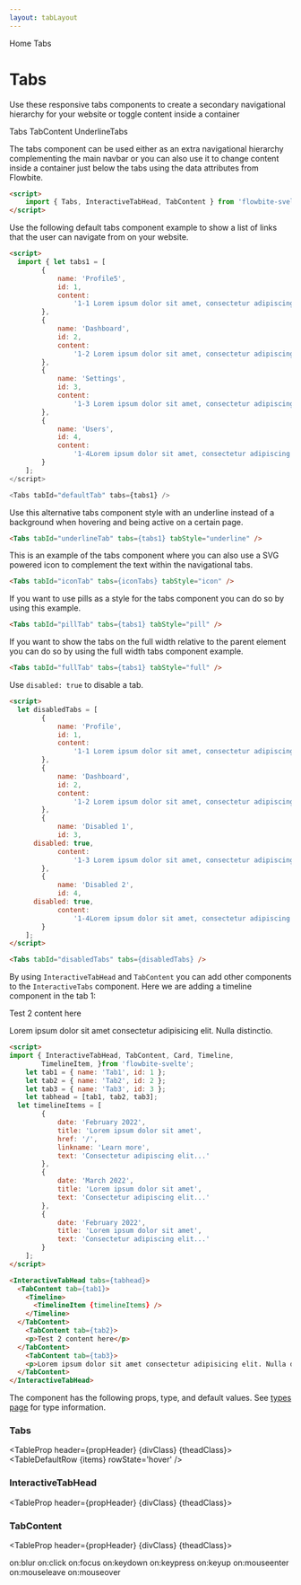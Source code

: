 ```yaml
---
layout: tabLayout
---
```


<script>
  import { Htwo, ExampleDiv, GitHubSource, CompoDescription, TableProp, TableDefaultRow} from '../utils'
  import { Tabs, InteractiveTabHead, TabContent, Timeline, TimelineItem, Breadcrumb, BreadcrumbItem, Badge } from '$lib'
  import { Home, UserCircle, ViewGrid, Adjustments, ClipboardList } from 'svelte-heros';
  
  import componentProps from '../props/Tabs.json'
	import componentProps2 from '../props/InteractiveTabHead.json'
  import componentProps3 from '../props/TabContent.json'
  // Props table
  let items = componentProps.props
	let items2 = componentProps2.props
	let items3 = componentProps3.props
	let propHeader = ['Name', 'Type', 'Default']
	
	let divClass='w-full relative overflow-x-auto shadow-md sm:rounded-lg py-4'
let theadClass ='text-xs text-gray-700 uppercase bg-gray-50 dark:bg-gray-700 dark:text-white'

	let iconTabs = [
		{
			id: 1,
			name: 'Profile',
			active: true,
			icon: UserCircle,
			iconSize: 18,
			content:
				'1-1 Lorem ipsum dolor sit amet, consectetur adipiscing elit, sed do eiusmod tempor incididunt ut labore et dolore magna aliqua.'
		},
		{
			id: 2,
			name: 'Dashboard',
			icon: ViewGrid,
			iconSize: 18,
			content:
				'1-2 Lorem ipsum dolor sit amet, consectetur adipiscing elit, sed do eiusmod tempor incididunt ut labore et dolore magna aliqua.'
		},
		{
			id: 3,
			name: 'Settings',
			icon: Adjustments,
			iconSize: 18,
			content:
				'1-3 Lorem ipsum dolor sit amet, consectetur adipiscing elit, sed do eiusmod tempor incididunt ut labore et dolore magna aliqua.'
		},
		{
			id: 4,
			name: 'Contacts',
			icon: ClipboardList,
			iconSize: 18,
			content:
				'1-4 Lorem ipsum dolor sit amet, consectetur adipiscing elit, sed do eiusmod tempor incididunt ut labore et dolore magna aliqua.'
		}
	];

	let tabs1 = [
		{
			name: 'Profile',
			id: 1,
			content:
				'1-1 Lorem ipsum dolor sit amet, consectetur adipiscing elit, sed do eiusmod tempor incididunt ut labore et dolore magna aliqua. '
		},
		{
			name: 'Dashboard',
			id: 2,
			content:
				'1-2 Lorem ipsum dolor sit amet, consectetur adipiscing elit, sed do eiusmod tempor incididunt ut labore et dolore magna aliqua. '
		},
		{
			name: 'Settings',
			id: 3,
			content:
				'1-3 Lorem ipsum dolor sit amet, consectetur adipiscing elit, sed do eiusmod tempor incididunt ut labore et dolore magna aliqua. '
		},
		{
			name: 'Users',
			id: 4,
			content:
				'1-4Lorem ipsum dolor sit amet, consectetur adipiscing elit, sed do eiusmod tempor incididunt ut labore et dolore magna aliqua. '
		}
	];

  let disabledTabs = [
		{
			name: 'Profile',
			id: 1,
			content:
				'1-1 Lorem ipsum dolor sit amet, consectetur adipiscing elit, sed do eiusmod tempor incididunt ut labore et dolore magna aliqua. '
		},
		{
			name: 'Dashboard',
			id: 2,
			content:
				'1-2 Lorem ipsum dolor sit amet, consectetur adipiscing elit, sed do eiusmod tempor incididunt ut labore et dolore magna aliqua. '
		},
		{
			name: 'Disabled 1',
			id: 3,
      disabled: true,
			content:
				'1-3 Lorem ipsum dolor sit amet, consectetur adipiscing elit, sed do eiusmod tempor incididunt ut labore et dolore magna aliqua. '
		},
		{
			name: 'Disabled 2',
			id: 4,
      disabled: true,
			content:
				'1-4Lorem ipsum dolor sit amet, consectetur adipiscing elit, sed do eiusmod tempor incididunt ut labore et dolore magna aliqua. '
		}
	];

	let tab1 = { name: 'Tab1', id: 1 };
	let tab2 = { name: 'Tab2', id: 2 };
	let tab3 = { name: 'Tab3', id: 3 };
	let tabhead = [tab1, tab2, tab3];
	let timelineItems = [
		{
			date: 'February 2022',
			title: 'Lorem ipsum dolor sit amet',
			href: '/',
			linkname: 'Learn more',
			text: 'Consectetur adipiscing elit...'
		},
		{
			date: 'March 2022',
			title: 'Lorem ipsum dolor sit amet',
			text: 'Consectetur adipiscing elit...'
		},
		{
			date: 'February 2022',
			title: 'Lorem ipsum dolor sit amet',
			text: 'Consectetur adipiscing elit...'
		}
	];
  
</script>

<Breadcrumb>
  <BreadcrumbItem href="/" icon={Home} variation="solid">Home</BreadcrumbItem>
  <BreadcrumbItem>Tabs</BreadcrumbItem>
</Breadcrumb>

<h1 class="text-3xl w-full dark:text-white pt-8 pb-4">Tabs</h1>

<CompoDescription>Use these responsive tabs components to create a secondary navigational hierarchy for your website or toggle content inside a container</CompoDescription>

<ExampleDiv>
<GitHubSource href="tabs/DefaultTabs.svelte">Tabs</GitHubSource>
<GitHubSource href="tabs/TabContent.svelte">TabContent</GitHubSource>
<GitHubSource href="tabs/UnderlineTabs.svelte">UnderlineTabs</GitHubSource>
</ExampleDiv>

The tabs component can be used either as an extra navigational hierarchy complementing the main navbar or you can also use it to change content inside a container just below the tabs using the data attributes from Flowbite.

<Htwo label="Setup" />

```html
<script>
	import { Tabs, InteractiveTabHead, TabContent } from 'flowbite-svelte';
</script>
```

<Htwo label="Default tabs" />

Use the following default tabs component example to show a list of links that the user can navigate from on your website.

<ExampleDiv>
	<Tabs tabId="defaultTab" tabs={tabs1} />
</ExampleDiv>


```html
<script>
  import { let tabs1 = [
		{
			name: 'Profile5',
			id: 1,
			content:
				'1-1 Lorem ipsum dolor sit amet, consectetur adipiscing elit, sed do eiusmod tempor incididunt ut labore et dolore magna aliqua. '
		},
		{
			name: 'Dashboard',
			id: 2,
			content:
				'1-2 Lorem ipsum dolor sit amet, consectetur adipiscing elit, sed do eiusmod tempor incididunt ut labore et dolore magna aliqua. '
		},
		{
			name: 'Settings',
			id: 3,
			content:
				'1-3 Lorem ipsum dolor sit amet, consectetur adipiscing elit, sed do eiusmod tempor incididunt ut labore et dolore magna aliqua. '
		},
		{
			name: 'Users',
			id: 4,
			content:
				'1-4Lorem ipsum dolor sit amet, consectetur adipiscing elit, sed do eiusmod tempor incididunt ut labore et dolore magna aliqua. '
		}
	];
</script>

<Tabs tabId="defaultTab" tabs={tabs1} />
```

<Htwo label="Tabs with underline" />

Use this alternative tabs component style with an underline instead of a background when hovering and being active on a certain page.

<ExampleDiv>
	<Tabs tabId="underlineTab" tabs={tabs1} tabStyle="underline" />
</ExampleDiv>

```html
<Tabs tabId="underlineTab" tabs={tabs1} tabStyle="underline" />
```

<Htwo label="Tabs with icons" />

This is an example of the tabs component where you can also use a SVG powered icon to complement the text within the navigational tabs.

<ExampleDiv>
	<Tabs tabId="iconTab" tabs={iconTabs} tabStyle="icon" />
</ExampleDiv>

```html
<Tabs tabId="iconTab" tabs={iconTabs} tabStyle="icon" />
```

<Htwo label="Pills tabs" />

If you want to use pills as a style for the tabs component you can do so by using this example.

<ExampleDiv>
	<Tabs tabId="pillTab" tabs={tabs1} tabStyle="pill" />
</ExampleDiv>

```html
<Tabs tabId="pillTab" tabs={tabs1} tabStyle="pill" />
```

<Htwo label="Full width tabs" />

If you want to show the tabs on the full width relative to the parent element you can do so by using the full width tabs component example.

<ExampleDiv>
	<Tabs tabId="fullTab" tabs={tabs1} tabStyle="full" />
</ExampleDiv>

```html
<Tabs tabId="fullTab" tabs={tabs1} tabStyle="full" />
```

<Htwo label="Disabled tabs" />

Use `disabled: true` to disable a tab.

<ExampleDiv>
	<Tabs tabId="disabledTabs" tabs={disabledTabs} />
</ExampleDiv>

```html
<script>
  let disabledTabs = [
		{
			name: 'Profile',
			id: 1,
			content:
				'1-1 Lorem ipsum dolor sit amet, consectetur adipiscing elit, sed do eiusmod tempor incididunt ut labore et dolore magna aliqua. '
		},
		{
			name: 'Dashboard',
			id: 2,
			content:
				'1-2 Lorem ipsum dolor sit amet, consectetur adipiscing elit, sed do eiusmod tempor incididunt ut labore et dolore magna aliqua. '
		},
		{
			name: 'Disabled 1',
			id: 3,
      disabled: true,
			content:
				'1-3 Lorem ipsum dolor sit amet, consectetur adipiscing elit, sed do eiusmod tempor incididunt ut labore et dolore magna aliqua. '
		},
		{
			name: 'Disabled 2',
			id: 4,
      disabled: true,
			content:
				'1-4Lorem ipsum dolor sit amet, consectetur adipiscing elit, sed do eiusmod tempor incididunt ut labore et dolore magna aliqua. '
		}
	];
</script>

<Tabs tabId="disabledTabs" tabs={disabledTabs} />
```

<Htwo label="Components in tab contents" />

By using `InteractiveTabHead` and `TabContent` you can add other components to the `InteractiveTabs` component. Here we are adding a timeline component in the tab 1:

<ExampleDiv>
  <InteractiveTabHead tabs={tabhead}>
    <TabContent tab={tab1}>
      <Timeline>
        <TimelineItem {timelineItems} />
      </Timeline>
    </TabContent>
    <TabContent tab={tab2}>
      <p>Test 2 content here</p>
    </TabContent>
    <TabContent tab={tab3}>
      <p>Lorem ipsum dolor sit amet consectetur adipisicing elit. Nulla distinctio.</p>
    </TabContent>
</InteractiveTabHead>
</ExampleDiv>

```html
<script>
import { InteractiveTabHead, TabContent, Card, Timeline,
		TimelineItem, }from 'flowbite-svelte';
	let tab1 = { name: 'Tab1', id: 1 };
	let tab2 = { name: 'Tab2', id: 2 };
	let tab3 = { name: 'Tab3', id: 3 };
	let tabhead = [tab1, tab2, tab3];
  let timelineItems = [
		{
			date: 'February 2022',
			title: 'Lorem ipsum dolor sit amet',
			href: '/',
			linkname: 'Learn more',
			text: 'Consectetur adipiscing elit...'
		},
		{
			date: 'March 2022',
			title: 'Lorem ipsum dolor sit amet',
			text: 'Consectetur adipiscing elit...'
		},
		{
			date: 'February 2022',
			title: 'Lorem ipsum dolor sit amet',
			text: 'Consectetur adipiscing elit...'
		}
	];
</script>

<InteractiveTabHead tabs={tabhead}>
  <TabContent tab={tab1}>
    <Timeline>
      <TimelineItem {timelineItems} />
    </Timeline>
  </TabContent>
	<TabContent tab={tab2}>
    <p>Test 2 content here</p>
  </TabContent>
	<TabContent tab={tab3}>
    <p>Lorem ipsum dolor sit amet consectetur adipisicing elit. Nulla distinctio.</p>
  </TabContent>
</InteractiveTabHead>
```

<Htwo label="Props" />

<p>The component has the following props, type, and default values. See <a href="/pages/types">types 
 page</a> for type information.</p>

<h3 class='text-xl w-full dark:text-white py-4'>Tabs</h3>

<TableProp header={propHeader} {divClass} {theadClass}>
  <TableDefaultRow {items} rowState='hover' />
</TableProp>

<h3 class='text-xl w-full dark:text-white py-4'>InteractiveTabHead</h3>

<TableProp header={propHeader} {divClass} {theadClass}>
  <TableDefaultRow items={items2} rowState='hover' />
</TableProp>

<h3 class='text-xl w-full dark:text-white py-4'>TabContent</h3>

<TableProp header={propHeader} {divClass} {theadClass}>
  <TableDefaultRow items={items3} rowState='hover' />
</TableProp>




<Htwo label="Forwarded Events: Tabs, InteractiveTabHead" />

<div class="flex flex-wrap gap-2">
<Badge large={true}>on:blur</Badge>
<Badge large={true}>on:click</Badge>
<Badge large={true}>on:focus</Badge>
<Badge large={true}>on:keydown</Badge>
<Badge large={true}>on:keypress</Badge>
<Badge large={true}>on:keyup</Badge>
<Badge large={true}>on:mouseenter</Badge>
<Badge large={true}>on:mouseleave</Badge>
<Badge large={true}>on:mouseover</Badge>
</div>